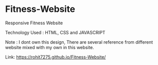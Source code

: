 # Fitness-Website
Responsive Fitness Website

Technology Used : HTML, CSS and JAVASCRIPT

Note : I dont own this design, There are several reference from different website mixed with my own in this website.

Link: https://rohit7275.github.io/Fitness-Website/
